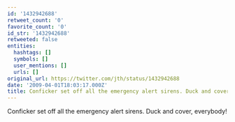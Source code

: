 ```yaml
---
id: '1432942688'
retweet_count: '0'
favorite_count: '0'
id_str: '1432942688'
retweeted: false
entities:
  hashtags: []
  symbols: []
  user_mentions: []
  urls: []
original_url: https://twitter.com/jth/status/1432942688
date: '2009-04-01T18:03:17.000Z'
title: Conficker set off all the emergency alert sirens. Duck and cover, everybody!
---
```


Conficker set off all the emergency alert sirens. Duck and cover, everybody!